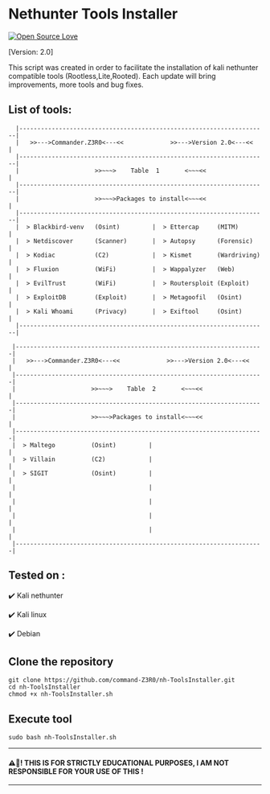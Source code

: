 # Nethunter Tools Installer
[![Open Source Love](https://badges.frapsoft.com/os/v1/open-source.svg?v=102)](https://github.com/command-z3r0?tab=repositories) 

[Version: 2.0]

This script was created in order to facilitate the installation of kali nethunter compatible tools (Rootless,Lite,Rooted). Each update will bring improvements, more tools and bug fixes.

## List of tools:
```shell                                                                     
  |---------------------------------------------------------------------|
  |   >>--->Commander.Z3R0<---<<             >>--->Version 2.0<---<<    |
  |---------------------------------------------------------------------|
  |                     >>~~~>    Table  1       <~~~<<                 |
  |---------------------------------------------------------------------|
  |                     >>~~~>Packages to install<~~~<<                 |
  |---------------------------------------------------------------------|
  |  > Blackbird-venv   (Osint)         |  > Ettercap     (MITM)        |
  |  > Netdiscover      (Scanner)       |  > Autopsy      (Forensic)    |
  |  > Kodiac           (C2)            |  > Kismet       (Wardriving)  |
  |  > Fluxion          (WiFi)          |  > Wappalyzer   (Web)         |
  |  > EvilTrust        (WiFi)          |  > Routersploit (Exploit)     |
  |  > ExploitDB        (Exploit)       |  > Metagoofil   (Osint)       |
  |  > Kali Whoami      (Privacy)       |  > Exiftool     (Osint)       |
  |---------------------------------------------------------------------|
```

```shell
 |---------------------------------------------------------------------|
 |   >>--->Commander.Z3R0<---<<             >>--->Version 2.0<---<<    |
 |---------------------------------------------------------------------|
 |                     >>~~~>    Table  2       <~~~<<                 |
 |---------------------------------------------------------------------|
 |                     >>~~~>Packages to install<~~~<<                 |
 |---------------------------------------------------------------------|
 |  > Maltego          (Osint)         |                               |
 |  > Villain          (C2)            |                               |
 |  > SIGIT            (Osint)         |                               |
 |                                     |                               |
 |                                     |                               |
 |                                     |                               |
 |                                     |                               |
 |---------------------------------------------------------------------|
```

## Tested on :

 :heavy_check_mark: Kali nethunter

 
 :heavy_check_mark: Kali linux


 :heavy_check_mark: Debian


## Clone the repository
```shell
git clone https://github.com/command-Z3R0/nh-ToolsInstaller.git
cd nh-ToolsInstaller
chmod +x nh-ToolsInstaller.sh
```
## Execute tool
```shell
sudo bash nh-ToolsInstaller.sh
```

-----------------------------------------------------------------------------------------------------
#### ⚠️🚧! THIS IS FOR STRICTLY EDUCATIONAL PURPOSES, I AM NOT RESPONSIBLE FOR YOUR USE OF THIS !
------------------------------------------------------------------------------------------------------
